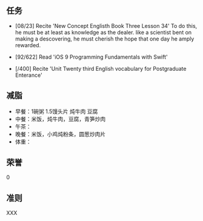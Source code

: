 
## 任务 ##
* [08/23] Recite 'New Concept Englisth Book Three Lesson 34'
To do this, he must be at least as knowledge as the dealer.
like a scientist bent on making a descovering, he must cherish the hope that one day he amply rewarded.

* [92/622] Read 'iOS 9 Programming Fundamentals with Swift'
* [/400] Recite 'Unit Twenty third English vocabulary for Postgraduate Enterance'

## 减脂 ##
* 早餐：1碗粥 1.5馒头片 炖牛肉 豆腐
* 中餐：米饭，炖牛肉，豆腐，青笋炒肉
* 午茶：
* 晚餐：米饭，小鸡炖粉条，圆葱炒肉片
* 体重：

## 荣誉 ##
0

## 准则 ##
XXX
